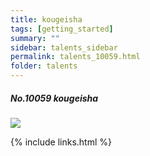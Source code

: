 ```yaml
---
title: kougeisha 
tags: [getting_started]
summary: ""
sidebar: talents_sidebar
permalink: talents_10059.html
folder: talents
---
```



##### No.10059 kougeisha 
  

![](https://yt3.ggpht.com/ytc/AKedOLTF_u34tCV_U0sfEfXjj1z-w4q-LcKw4dvMgWyGZw=s176-c-k-c0x00ffffff-no-rj)




{% include links.html %}
